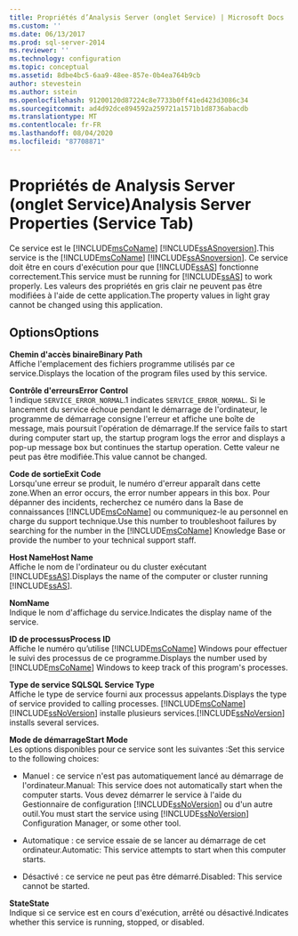 ```yaml
---
title: Propriétés d’Analysis Server (onglet Service) | Microsoft Docs
ms.custom: ''
ms.date: 06/13/2017
ms.prod: sql-server-2014
ms.reviewer: ''
ms.technology: configuration
ms.topic: conceptual
ms.assetid: 8dbe4bc5-6aa9-48ee-857e-0b4ea764b9cb
author: stevestein
ms.author: sstein
ms.openlocfilehash: 91200120d87224c8e7733b0ff41ed423d3086c34
ms.sourcegitcommit: ad4d92dce894592a259721a1571b1d8736abacdb
ms.translationtype: MT
ms.contentlocale: fr-FR
ms.lasthandoff: 08/04/2020
ms.locfileid: "87708871"
---
```

# <a name="analysis-server-properties-service-tab"></a><span data-ttu-id="7cc2e-102">Propriétés de Analysis Server (onglet Service)</span><span class="sxs-lookup"><span data-stu-id="7cc2e-102">Analysis Server Properties (Service Tab)</span></span>
  <span data-ttu-id="7cc2e-103">Ce service est le [!INCLUDE[msCoName](../../includes/msconame-md.md)] [!INCLUDE[ssASnoversion](../../includes/ssasnoversion-md.md)].</span><span class="sxs-lookup"><span data-stu-id="7cc2e-103">This service is the [!INCLUDE[msCoName](../../includes/msconame-md.md)] [!INCLUDE[ssASnoversion](../../includes/ssasnoversion-md.md)].</span></span> <span data-ttu-id="7cc2e-104">Ce service doit être en cours d'exécution pour que [!INCLUDE[ssAS](../../includes/ssas-md.md)] fonctionne correctement.</span><span class="sxs-lookup"><span data-stu-id="7cc2e-104">This service must be running for [!INCLUDE[ssAS](../../includes/ssas-md.md)] to work properly.</span></span> <span data-ttu-id="7cc2e-105">Les valeurs des propriétés en gris clair ne peuvent pas être modifiées à l'aide de cette application.</span><span class="sxs-lookup"><span data-stu-id="7cc2e-105">The property values in light gray cannot be changed using this application.</span></span>  
  
## <a name="options"></a><span data-ttu-id="7cc2e-106">Options</span><span class="sxs-lookup"><span data-stu-id="7cc2e-106">Options</span></span>  
 <span data-ttu-id="7cc2e-107">**Chemin d'accès binaire**</span><span class="sxs-lookup"><span data-stu-id="7cc2e-107">**Binary Path**</span></span>  
 <span data-ttu-id="7cc2e-108">Affiche l'emplacement des fichiers programme utilisés par ce service.</span><span class="sxs-lookup"><span data-stu-id="7cc2e-108">Displays the location of the program files used by this service.</span></span>  
  
 <span data-ttu-id="7cc2e-109">**Contrôle d'erreurs**</span><span class="sxs-lookup"><span data-stu-id="7cc2e-109">**Error Control**</span></span>  
 <span data-ttu-id="7cc2e-110">1 indique `SERVICE_ERROR_NORMAL`.</span><span class="sxs-lookup"><span data-stu-id="7cc2e-110">1 indicates `SERVICE_ERROR_NORMAL`.</span></span> <span data-ttu-id="7cc2e-111">Si le lancement du service échoue pendant le démarrage de l'ordinateur, le programme de démarrage consigne l'erreur et affiche une boîte de message, mais poursuit l'opération de démarrage.</span><span class="sxs-lookup"><span data-stu-id="7cc2e-111">If the service fails to start during computer start up, the startup program logs the error and displays a pop-up message box but continues the startup operation.</span></span> <span data-ttu-id="7cc2e-112">Cette valeur ne peut pas être modifiée.</span><span class="sxs-lookup"><span data-stu-id="7cc2e-112">This value cannot be changed.</span></span>  
  
 <span data-ttu-id="7cc2e-113">**Code de sortie**</span><span class="sxs-lookup"><span data-stu-id="7cc2e-113">**Exit Code**</span></span>  
 <span data-ttu-id="7cc2e-114">Lorsqu'une erreur se produit, le numéro d'erreur apparaît dans cette zone.</span><span class="sxs-lookup"><span data-stu-id="7cc2e-114">When an error occurs, the error number appears in this box.</span></span> <span data-ttu-id="7cc2e-115">Pour dépanner des incidents, recherchez ce numéro dans la Base de connaissances [!INCLUDE[msCoName](../../includes/msconame-md.md)] ou communiquez-le au personnel en charge du support technique.</span><span class="sxs-lookup"><span data-stu-id="7cc2e-115">Use this number to troubleshoot failures by searching for the number in the [!INCLUDE[msCoName](../../includes/msconame-md.md)] Knowledge Base or provide the number to your technical support staff.</span></span>  
  
 <span data-ttu-id="7cc2e-116">**Host Name**</span><span class="sxs-lookup"><span data-stu-id="7cc2e-116">**Host Name**</span></span>  
 <span data-ttu-id="7cc2e-117">Affiche le nom de l'ordinateur ou du cluster exécutant [!INCLUDE[ssAS](../../includes/ssas-md.md)].</span><span class="sxs-lookup"><span data-stu-id="7cc2e-117">Displays the name of the computer or cluster running [!INCLUDE[ssAS](../../includes/ssas-md.md)].</span></span>  
  
 <span data-ttu-id="7cc2e-118">**Nom**</span><span class="sxs-lookup"><span data-stu-id="7cc2e-118">**Name**</span></span>  
 <span data-ttu-id="7cc2e-119">Indique le nom d'affichage du service.</span><span class="sxs-lookup"><span data-stu-id="7cc2e-119">Indicates the display name of the service.</span></span>  
  
 <span data-ttu-id="7cc2e-120">**ID de processus**</span><span class="sxs-lookup"><span data-stu-id="7cc2e-120">**Process ID**</span></span>  
 <span data-ttu-id="7cc2e-121">Affiche le numéro qu’utilise [!INCLUDE[msCoName](../../includes/msconame-md.md)] Windows pour effectuer le suivi des processus de ce programme.</span><span class="sxs-lookup"><span data-stu-id="7cc2e-121">Displays the number used by [!INCLUDE[msCoName](../../includes/msconame-md.md)] Windows to keep track of this program's processes.</span></span>  
  
 <span data-ttu-id="7cc2e-122">**Type de service SQL**</span><span class="sxs-lookup"><span data-stu-id="7cc2e-122">**SQL Service Type**</span></span>  
 <span data-ttu-id="7cc2e-123">Affiche le type de service fourni aux processus appelants.</span><span class="sxs-lookup"><span data-stu-id="7cc2e-123">Displays the type of service provided to calling processes.</span></span> [!INCLUDE[msCoName](../../includes/msconame-md.md)] <span data-ttu-id="7cc2e-124">[!INCLUDE[ssNoVersion](../../includes/ssnoversion-md.md)] installe plusieurs services.</span><span class="sxs-lookup"><span data-stu-id="7cc2e-124">[!INCLUDE[ssNoVersion](../../includes/ssnoversion-md.md)] installs several services.</span></span>  
  
 <span data-ttu-id="7cc2e-125">**Mode de démarrage**</span><span class="sxs-lookup"><span data-stu-id="7cc2e-125">**Start Mode**</span></span>  
 <span data-ttu-id="7cc2e-126">Les options disponibles pour ce service sont les suivantes :</span><span class="sxs-lookup"><span data-stu-id="7cc2e-126">Set this service to the following choices:</span></span>  
  
-   <span data-ttu-id="7cc2e-127">Manuel : ce service n'est pas automatiquement lancé au démarrage de l'ordinateur.</span><span class="sxs-lookup"><span data-stu-id="7cc2e-127">Manual: This service does not automatically start when the computer starts.</span></span> <span data-ttu-id="7cc2e-128">Vous devez démarrer le service à l'aide du Gestionnaire de configuration [!INCLUDE[ssNoVersion](../../includes/ssnoversion-md.md)] ou d'un autre outil.</span><span class="sxs-lookup"><span data-stu-id="7cc2e-128">You must start the service using [!INCLUDE[ssNoVersion](../../includes/ssnoversion-md.md)] Configuration Manager, or some other tool.</span></span>  
  
-   <span data-ttu-id="7cc2e-129">Automatique : ce service essaie de se lancer au démarrage de cet ordinateur.</span><span class="sxs-lookup"><span data-stu-id="7cc2e-129">Automatic: This service attempts to start when this computer starts.</span></span>  
  
-   <span data-ttu-id="7cc2e-130">Désactivé : ce service ne peut pas être démarré.</span><span class="sxs-lookup"><span data-stu-id="7cc2e-130">Disabled: This service cannot be started.</span></span>  
  
 <span data-ttu-id="7cc2e-131">**State**</span><span class="sxs-lookup"><span data-stu-id="7cc2e-131">**State**</span></span>  
 <span data-ttu-id="7cc2e-132">Indique si ce service est en cours d'exécution, arrêté ou désactivé.</span><span class="sxs-lookup"><span data-stu-id="7cc2e-132">Indicates whether this service is running, stopped, or disabled.</span></span>  
  
  
